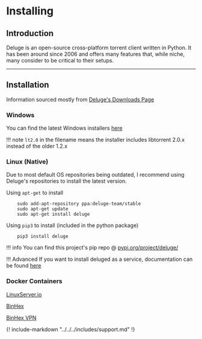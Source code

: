 # Installing

## Introduction

Deluge is an open-source cross-platform torrent client written in Python. It has been around since 2006 and offers many features that, while niche, many consider to be critical to their setups.

------

## Installation

Information sourced mostly from [Deluge's Downloads Page](https://dev.deluge-torrent.org/wiki/Download)

### Windows

You can find the latest Windows installers [here](https://ftp.osuosl.org/pub/deluge/windows/?C=M;O=D)

!!! note
    `lt2.0` in the filename means the installer includes libtorrent 2.0.x instead of the older 1.2.x

### Linux (Native)

Due to most default OS repositories being outdated, I recommend using Deluge's repositories to install the latest version.

Using `apt-get` to install

        sudo add-apt-repository ppa:deluge-team/stable
        sudo apt-get update
        sudo apt-get install deluge

Using `pip3` to install (included in the python package)

        pip3 install deluge

!!! info
    You can find this project's pip repo @ [pypi.org/project/deluge/](https://pypi.org/project/deluge/)

!!! Advanced
    If you want to install deluged as a service, documentation can be found [here](https://deluge.readthedocs.io/en/latest/how-to/systemd-service.html)

### Docker Containers

[LinuxServer.io](https://hub.docker.com/r/linuxserver/deluge)

[BinHex](https://hub.docker.com/r/binhex/arch-deluge)

[BinHex VPN](https://hub.docker.com/r/binhex/arch-delugevpn)

{! include-markdown "../../../includes/support.md" !}
<!-- --8<-- "includes/support.md" -->
